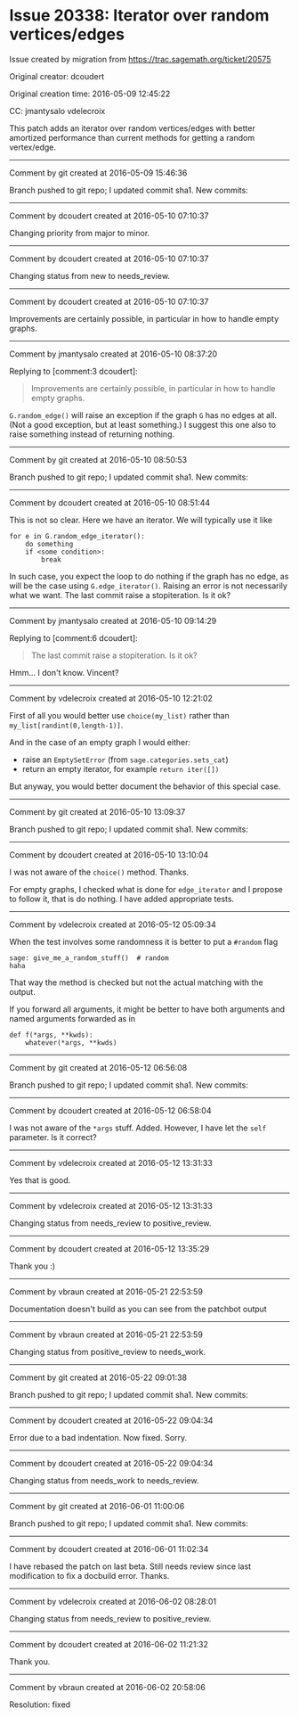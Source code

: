 # Issue 20338: Iterator over random vertices/edges

Issue created by migration from https://trac.sagemath.org/ticket/20575

Original creator: dcoudert

Original creation time: 2016-05-09 12:45:22

CC:  jmantysalo vdelecroix

This patch adds an iterator over random vertices/edges with better amortized performance than current methods for getting a random vertex/edge.


---

Comment by git created at 2016-05-09 15:46:36

Branch pushed to git repo; I updated commit sha1. New commits:


---

Comment by dcoudert created at 2016-05-10 07:10:37

Changing priority from major to minor.


---

Comment by dcoudert created at 2016-05-10 07:10:37

Changing status from new to needs_review.


---

Comment by dcoudert created at 2016-05-10 07:10:37

Improvements are certainly possible, in particular in how to handle empty graphs.


---

Comment by jmantysalo created at 2016-05-10 08:37:20

Replying to [comment:3 dcoudert]:
> Improvements are certainly possible, in particular in how to handle empty graphs.

`G.random_edge()` will raise an exception if the graph `G` has no edges at all. (Not a good exception, but at least something.) I suggest this one also to raise something instead of returning nothing.


---

Comment by git created at 2016-05-10 08:50:53

Branch pushed to git repo; I updated commit sha1. New commits:


---

Comment by dcoudert created at 2016-05-10 08:51:44

This is not so clear. Here we have an iterator. We will typically use it like

```
for e in G.random_edge_iterator():
    do something
    if <some condition>:
        break
```

In such case, you expect the loop to do nothing if the graph has no edge, as will be the case using `G.edge_iterator()`. Raising an error is not necessarily what we want.
The last commit raise a stopiteration. Is it ok?


---

Comment by jmantysalo created at 2016-05-10 09:14:29

Replying to [comment:6 dcoudert]:

> The last commit raise a stopiteration. Is it ok?

Hmm... I don't know. Vincent?


---

Comment by vdelecroix created at 2016-05-10 12:21:02

First of all you would better use `choice(my_list)` rather than `my_list[randint(0,length-1)]`.

And in the case of an empty graph I would either:
 - raise an `EmptySetError` (from `sage.categories.sets_cat`)
 - return an empty iterator, for example `return iter([])`

But anyway, you would better document the behavior of this special case.


---

Comment by git created at 2016-05-10 13:09:37

Branch pushed to git repo; I updated commit sha1. New commits:


---

Comment by dcoudert created at 2016-05-10 13:10:04

I was not aware of the `choice()` method. Thanks.

For empty graphs, I checked what is done for `edge_iterator` and I propose to follow it, that is do nothing. I have added appropriate tests.


---

Comment by vdelecroix created at 2016-05-12 05:09:34

When the test involves some randomness it is better to put a `#random` flag

```
sage: give_me_a_random_stuff()  # random
haha
```

That way the method is checked but not the actual matching with the output.

If you forward all arguments, it might be better to have both arguments and named arguments forwarded as in

```
def f(*args, **kwds):
    whatever(*args, **kwds)
```



---

Comment by git created at 2016-05-12 06:56:08

Branch pushed to git repo; I updated commit sha1. New commits:


---

Comment by dcoudert created at 2016-05-12 06:58:04

I was not aware of the `*args` stuff. Added.
However, I have let the `self` parameter. Is it correct?


---

Comment by vdelecroix created at 2016-05-12 13:31:33

Yes that is good.


---

Comment by vdelecroix created at 2016-05-12 13:31:33

Changing status from needs_review to positive_review.


---

Comment by dcoudert created at 2016-05-12 13:35:29

Thank you :)


---

Comment by vbraun created at 2016-05-21 22:53:59

Documentation doesn't build as you can see from the patchbot output


---

Comment by vbraun created at 2016-05-21 22:53:59

Changing status from positive_review to needs_work.


---

Comment by git created at 2016-05-22 09:01:38

Branch pushed to git repo; I updated commit sha1. New commits:


---

Comment by dcoudert created at 2016-05-22 09:04:34

Error due to a bad indentation. Now fixed. Sorry.


---

Comment by dcoudert created at 2016-05-22 09:04:34

Changing status from needs_work to needs_review.


---

Comment by git created at 2016-06-01 11:00:06

Branch pushed to git repo; I updated commit sha1. New commits:


---

Comment by dcoudert created at 2016-06-01 11:02:34

I have rebased the patch on last beta.
Still needs review since last modification to fix a docbuild error.
Thanks.


---

Comment by vdelecroix created at 2016-06-02 08:28:01

Changing status from needs_review to positive_review.


---

Comment by dcoudert created at 2016-06-02 11:21:32

Thank you.


---

Comment by vbraun created at 2016-06-02 20:58:06

Resolution: fixed

